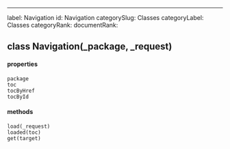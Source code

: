 ---
label: Navigation
id: Navigation
categorySlug: Classes
categoryLabel: Classes
categoryRank: 
documentRank:

## class Navigation(_package, _request)  
#### properties  
    package  
    toc  
    tocByHref  
    tocById  
#### methods  
    load(_request)  
    loaded(toc)  
    get(target)  